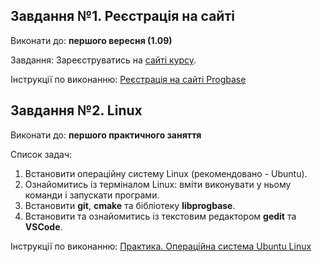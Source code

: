 ## Завдання №1. Реєстрація на сайті

Виконати до:		**першого вересня (1.09)**

Завдання:		Зареєструватись на [сайті курсу][progbase].

Інструкції по виконанню: [Реєстрація на сайті Progbase][help-register]

## Завдання №2. Linux

Виконати до:		**першого практичного заняття**

Список задач:

1. Встановити операційну систему Linux (рекомендовано - Ubuntu).
2. Ознайомитись із терміналом Linux: вміти виконувати у ньому команди і запускати  програми.
3. Встановити __git__, __cmake__ та бібліотеку __libprogbase__.
3. Встановити та ознайомитись із текстовим редактором __gedit__ та __VSCode__. 

Інструкції по виконанню: [Практика. Операційна система Ubuntu Linux][linux-install]


[progbase]: https://progbase.herokuapp.com/profile
[help-register]: https://progbase.herokuapp.com/help/register
[linux-install]: https://docs.google.com/document/d/1JaZVV6_QryMq6yCK0pUE38Dc7azp_GhBWtGxvaYBk5Q/edit?usp=sharing
